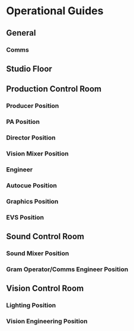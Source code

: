 # Operational Guides

## General

### Comms

## Studio Floor

## Production Control Room

### Producer Position

### PA Position

### Director Position

### Vision Mixer Position

### Engineer

### Autocue Position

### Graphics Position

### EVS Position

## Sound Control Room

### Sound Mixer Position

### Gram Operator/Comms Engineer Position

## Vision Control Room

### Lighting Position

### Vision Engineering Position